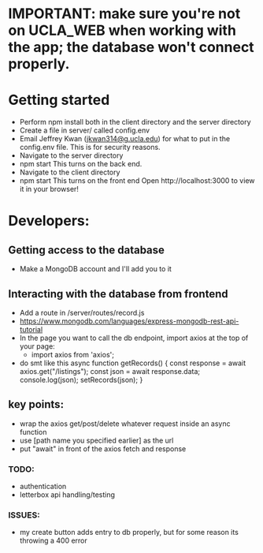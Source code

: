 # IMPORTANT: make sure you're not on UCLA_WEB when working with the app; the database won't connect properly. 

# Getting started
- Perform npm install both in the client directory and the server directory
- Create a file in server/ called config.env
- Email Jeffrey Kwan (jkwan314@g.ucla.edu) for what to put in the config.env file. This is for security reasons. 
- Navigate to the server directory
- npm start
    This turns on the back end.
- Navigate to the client directory
- npm start
    This turns on the front end
Open http://localhost:3000 to view it in your browser!

# Developers:

## Getting access to the database
- Make a MongoDB account and I'll add you to it

## Interacting with the database from frontend
- Add a route in /server/routes/record.js
- https://www.mongodb.com/languages/express-mongodb-rest-api-tutorial
- In the page you want to call the db endpoint, import axios at the top of your page:
  - import axios from 'axios';
- do smt like this 
  async function getRecords() {
     const response = await axios.get("/listings");
     const json = await response.data;
     console.log(json);
     setRecords(json);
   }
## key points:
- wrap the axios get/post/delete whatever request inside an async function
- use [path name you specified earlier] as the url
- put "await" in front of the axios fetch and response





### TODO:
- authentication
- letterbox api handling/testing

### ISSUES:
- my create button adds entry to db properly, but for some reason its throwing a 400 error
